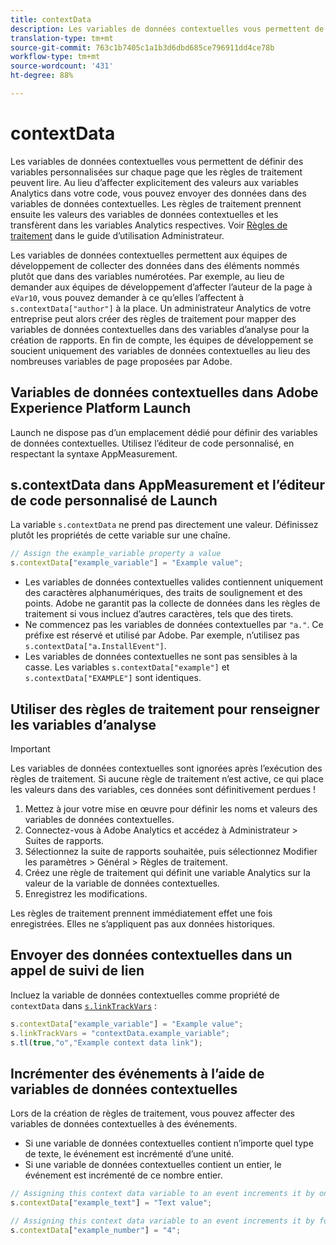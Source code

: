 ```yaml
---
title: contextData
description: Les variables de données contextuelles vous permettent de définir des variables personnalisées sur chaque page que les règles de traitement peuvent lire.
translation-type: tm+mt
source-git-commit: 763c1b7405c1a1b3d6dbd685ce796911dd4ce78b
workflow-type: tm+mt
source-wordcount: '431'
ht-degree: 88%

---
```



# contextData

Les variables de données contextuelles vous permettent de définir des variables personnalisées sur chaque page que les règles de traitement peuvent lire. Au lieu d’affecter explicitement des valeurs aux variables Analytics dans votre code, vous pouvez envoyer des données dans des variables de données contextuelles. Les règles de traitement prennent ensuite les valeurs des variables de données contextuelles et les transfèrent dans les variables Analytics respectives. Voir [Règles de traitement](/help/admin/admin/c-processing-rules/c-processing-rules-configuration/t-processing-rules.md) dans le guide d’utilisation Administrateur.

Les variables de données contextuelles permettent aux équipes de développement de collecter des données dans des éléments nommés plutôt que dans des variables numérotées. Par exemple, au lieu de demander aux équipes de développement d’affecter l’auteur de la page à `eVar10`, vous pouvez demander à ce qu’elles l’affectent à `s.contextData["author"]` à la place. Un administrateur Analytics de votre entreprise peut alors créer des règles de traitement pour mapper des variables de données contextuelles dans des variables d’analyse pour la création de rapports. En fin de compte, les équipes de développement se soucient uniquement des variables de données contextuelles au lieu des nombreuses variables de page proposées par Adobe.

## Variables de données contextuelles dans Adobe Experience Platform Launch

Launch ne dispose pas d’un emplacement dédié pour définir des variables de données contextuelles. Utilisez l’éditeur de code personnalisé, en respectant la syntaxe AppMeasurement.

## s.contextData dans AppMeasurement et l’éditeur de code personnalisé de Launch

La variable `s.contextData` ne prend pas directement une valeur. Définissez plutôt les propriétés de cette variable sur une chaîne.

```js
// Assign the example_variable property a value
s.contextData["example_variable"] = "Example value";
```

* Les variables de données contextuelles valides contiennent uniquement des caractères alphanumériques, des traits de soulignement et des points. Adobe ne garantit pas la collecte de données dans les règles de traitement si vous incluez d’autres caractères, tels que des tirets.
* Ne commencez pas les variables de données contextuelles par `"a."`. Ce préfixe est réservé et utilisé par Adobe. Par exemple, n’utilisez pas `s.contextData["a.InstallEvent"]`.
* Les variables de données contextuelles ne sont pas sensibles à la casse. Les variables `s.contextData["example"]` et `s.contextData["EXAMPLE"]` sont identiques.

## Utiliser des règles de traitement pour renseigner les variables d’analyse

>[!IMPORTANT]
>
>Les variables de données contextuelles sont ignorées après l’exécution des règles de traitement. Si aucune règle de traitement n’est active, ce qui place les valeurs dans des variables, ces données sont définitivement perdues !

1. Mettez à jour votre mise en œuvre pour définir les noms et valeurs des variables de données contextuelles.
2. Connectez-vous à Adobe Analytics et accédez à Administrateur > Suites de rapports.
3. Sélectionnez la suite de rapports souhaitée, puis sélectionnez Modifier les paramètres > Général > Règles de traitement.
4. Créez une règle de traitement qui définit une variable Analytics sur la valeur de la variable de données contextuelles.
5. Enregistrez les modifications.

Les règles de traitement prennent immédiatement effet une fois enregistrées. Elles ne s’appliquent pas aux données historiques.

## Envoyer des données contextuelles dans un appel de suivi de lien

Incluez la variable de données contextuelles comme propriété de `contextData` dans [`s.linkTrackVars`](../config-vars/linktrackvars.md) :

```js
s.contextData["example_variable"] = "Example value";
s.linkTrackVars = "contextData.example_variable";
s.tl(true,"o","Example context data link");
```

## Incrémenter des événements à l’aide de variables de données contextuelles

Lors de la création de règles de traitement, vous pouvez affecter des variables de données contextuelles à des événements.

* Si une variable de données contextuelles contient n’importe quel type de texte, le événement est incrémenté d’une unité.
* Si une variable de données contextuelles contient un entier, le événement est incrémenté de ce nombre entier.

```js
// Assigning this context data variable to an event increments it by one
s.contextData["example_text"] = "Text value";

// Assigning this context data variable to an event increments it by four
s.contextData["example_number"] = "4";
```
